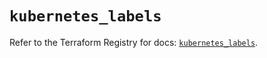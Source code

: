 # `kubernetes_labels`

Refer to the Terraform Registry for docs: [`kubernetes_labels`](https://registry.terraform.io/providers/hashicorp/kubernetes/2.35.0/docs/resources/labels).
